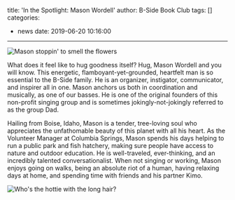 title: 'In the Spotlight: Mason Wordell'
author: B-Side Book Club
tags: []
categories:
  - news
date: 2019-06-20 10:16:00
---

![Mason stoppin' to smell the flowers](/img/Mason1.png)

What does it feel like to hug goodness itself? Hug, Mason Wordell and you will know. This energetic, flamboyant-yet-grounded, heartfelt man is so essential to the B-Side family. He is an organizer, instigator, communicator, and inspirer all in one. Mason anchors us both in coordination and musically, as one of our basses. He is one of the original founders of this non-profit singing group and is sometimes jokingly-not-jokingly referred to as the group Dad. 

Hailing from Boise, Idaho, Mason is a tender, tree-loving soul who appreciates the unfathomable beauty of this planet with all his heart. As the Volunteer Manager at Columbia Springs, Mason spends his days helping to run a public park and fish hatchery, making sure people have access to nature and outdoor education. He is well-traveled, ever-thinking, and an incredibly talented conversationalist. When not singing or working, Mason enjoys going on walks, being an absolute riot of a human, having relaxing days at home, and spending time with friends and his partner Kimo. 


![Who's the hottie with the long hair?](/img/Mason2.png)